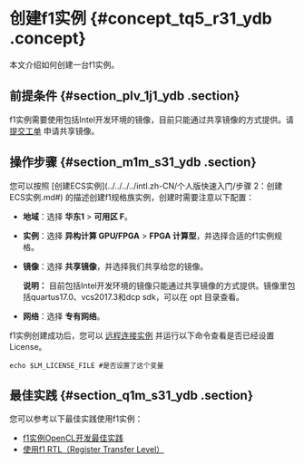 # 创建f1实例 {#concept_tq5_r31_ydb .concept}

本文介绍如何创建一台f1实例。

## 前提条件 {#section_plv_1j1_ydb .section}

f1实例需要使用包括Intel开发环境的镜像，目前只能通过共享镜像的方式提供。请 [提交工单](https://workorder-intl.console.aliyun.com/#/ticket/createIndex) 申请共享镜像。

## 操作步骤 {#section_m1m_s31_ydb .section}

您可以按照 [创建ECS实例](../../../../intl.zh-CN/个人版快速入门/步骤 2：创建ECS实例.md#) 的描述创建f1规格族实例，创建时需要注意以下配置：

-   **地域**：选择 **华东1** \> **可用区 F**。
-   **实例**：选择 **异构计算 GPU/FPGA** \> **FPGA 计算型**，并选择合适的f1实例规格。
-   **镜像**：选择 **共享镜像**，并选择我们共享给您的镜像。

    **说明：** 目前包括Intel开发环境的镜像只能通过共享镜像的方式提供。镜像里包括quartus17.0、vcs2017.3和dcp sdk，可以在 opt 目录查看。

-   **网络**：选择 **专有网络**。

f1实例创建成功后，您可以 [远程连接实例](intl.zh-CN/用户指南/连接实例/连接实例概述.md#) 并运行以下命令查看是否已经设置License。

```
echo $LM_LICENSE_FILE #是否设置了这个变量
```

## 最佳实践 {#section_q1m_s31_ydb .section}

您可以参考以下最佳实践使用f1实例：

-   [f1实例OpenCL开发最佳实践](https://www.alibabacloud.com/help/doc-detail/61410.htm)
-   [使用f1 RTL（Register Transfer Level）](https://www.alibabacloud.com/help/doc-detail/61412.htm)

